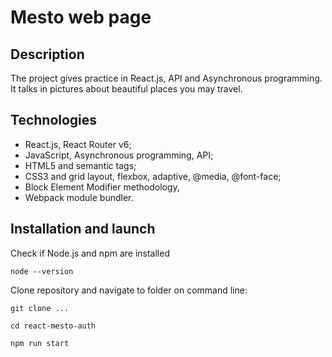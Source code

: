 # Mesto web page

## Description

The project gives practice in React.js, API and Asynchronous programming. It talks in pictures about beautiful places you may travel.

<!-- [Click to view site on GitHub Pages](https://timurgain.github.io/mesto-react/) -->

## Technologies

- React.js, React Router v6;
- JavaScript, Asynchronous programming, API;
- HTML5 and semantic tags;
- CSS3 and grid layout, flexbox, adaptive, @media, @font-face;
- Block Element Modifier methodology,
- Webpack module bundler.

## Installation and launch

Check if Node.js and npm are installed
```
node --version
```

Clone repository and navigate to folder on command line:
```
git clone ...
```

```
cd react-mesto-auth
```

```
npm run start
